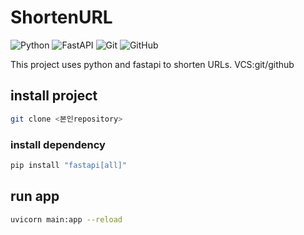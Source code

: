 

# ShortenURL

![Python](https://img.shields.io/badge/python-3670A0?style=for-the-badge&logo=python&logoColor=ffdd54)
![FastAPI](https://img.shields.io/badge/FastAPI-005571?style=for-the-badge&logo=fastapi)
![Git](https://img.shields.io/badge/git-%23F05033.svg?style=for-the-badge&logo=git&logoColor=white)
![GitHub](https://img.shields.io/badge/github-%23121011.svg?style=for-the-badge&logo=github&logoColor=white)


This project uses python and fastapi to shorten URLs.
VCS:git/github

## install project
```bash
git clone <본인repository>
```

### install dependency
```bash
pip install "fastapi[all]"
```

## run app
```bash
uvicorn main:app --reload
```
